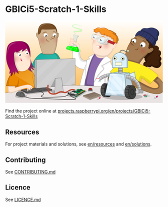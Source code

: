 # GBICi5-Scratch-1-Skills

![GBICi5-Scratch-1-Skills](banner.png)

Find the project online at [projects.raspberrypi.org/en/projects/GBICi5-Scratch-1-Skills](https://projects.raspberrypi.org/en/projects/GBICi5-Scratch-1-Skills)

## Resources
For project materials and solutions, see [en/resources](https://github.com/raspberrypilearning/GBICi5-Scratch-1-Skills/tree/master/en/resources) and [en/solutions](https://github.com/raspberrypilearning/GBICi5-Scratch-1-Skills/tree/master/en/solutions).

## Contributing
See [CONTRIBUTING.md](CONTRIBUTING.md)

## Licence
 See [LICENCE.md](LICENCE.md)